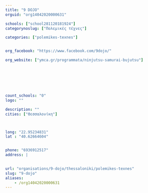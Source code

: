 ```yaml
---
title: "9 DOJO"
orguid: "org14042020000631"

schools: ["school281120181924"]
categorynoslug: ["Πολεμικές τέχνες"]

categories: ["polemikes-texnes"]


org_facebook: "https://www.facebook.com/9dojo/"

org_website: ["ymca.gr/programmata/ninjutsu-samurai-bujutsu"]







count_schools: "0"
logo: ""

description: ""
cities: ["Θεσσαλονίκη"]



long: "22.95234831"
lat : "40.62664604"


phone: "6936912517"
address: |
    

url: "organisations/9-dojo/thessaloniki/polemikes-texnes"
slug: "9-dojo"
aliases:
    - /org14042020000631
---
```



